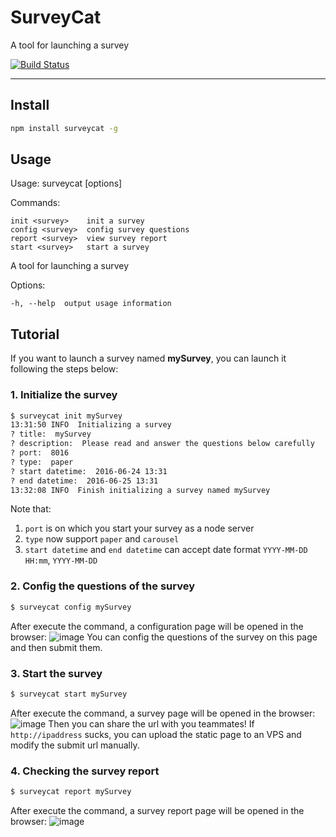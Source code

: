 # SurveyCat
A tool for launching a survey

[![Build Status](https://travis-ci.org/icefox0801/SurveyCat.svg?branch=master)](https://travis-ci.org/icefox0801/SurveyCat)

---
## Install
```sh
npm install surveycat -g
```
## Usage

  Usage: surveycat [options]


  Commands:

    init <survey>    init a survey
    config <survey>  config survey questions
    report <survey>  view survey report
    start <survey>   start a survey

  A tool for launching a survey

  Options:

    -h, --help  output usage information
    
## Tutorial
If you want to launch a survey named **mySurvey**, you can launch it following the steps below:
### 1. Initialize the survey
```sh
$ surveycat init mySurvey
13:31:50 INFO  Initializing a survey
? title:  mySurvey
? description:  Please read and answer the questions below carefully
? port:  8016
? type:  paper
? start datetime:  2016-06-24 13:31
? end datetime:  2016-06-25 13:31
13:32:08 INFO  Finish initializing a survey named mySurvey
```
Note that:
1. `port` is on which you start your survey as a node server
2. `type` now support `paper` and `carousel`
3. `start datetime` and `end datetime` can accept date format `YYYY-MM-DD HH:mm`, `YYYY-MM-DD`

### 2. Config the questions of the survey
```sh
$ surveycat config mySurvey
```
After execute the command, a configuration page will be opened in the browser:
![image](https://cloud.githubusercontent.com/assets/3138397/16328924/519f68e6-3a11-11e6-8367-b57e006ebed5.png)
You can config the questions of the survey on this page and then submit them.

### 3. Start the survey
```sh
$ surveycat start mySurvey
```
After execute the command, a survey page will be opened in the browser:
![image](https://cloud.githubusercontent.com/assets/3138397/16329015/3e129ea0-3a12-11e6-8377-641b27deac8e.png)
Then you can share the url with you teammates! If `http://ipaddress` sucks, you can upload the static page to an VPS and modify the submit url manually.

### 4. Checking the survey report
```sh
$ surveycat report mySurvey
```
After execute the command, a survey report page will be opened in the browser:
![image](https://cloud.githubusercontent.com/assets/3138397/16329140/15197478-3a13-11e6-8783-787ba03748a3.png)
